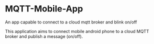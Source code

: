 # MQTT-Mobile-App
An app capable to connect to a cloud mqtt broker and blink on/off

This application aims to connect mobile android phone to a cloud MQTT broker 
and publish a message (on/off).


